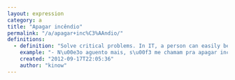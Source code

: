 ```yaml
---
layout: expression
category: a
title: "Apagar incêndio"
permalink: "/a/apagar+inc%C3%AAndio/"
definitions:
  - definition: "Solve critical problems. In IT, a person can easily become famous for \"apagar inc\u00eandio\", meaning that he is the pau pra toda obra, or simply a person very good at solving these kinds of problems."
    example: "- N\u00e3o aguento mais, s\u00f3 me chamam pra apagar inc\u00eandio, nunca tem nada novo."
    created: "2012-09-17T22:05:36"
    author: "kinow"
---
```

